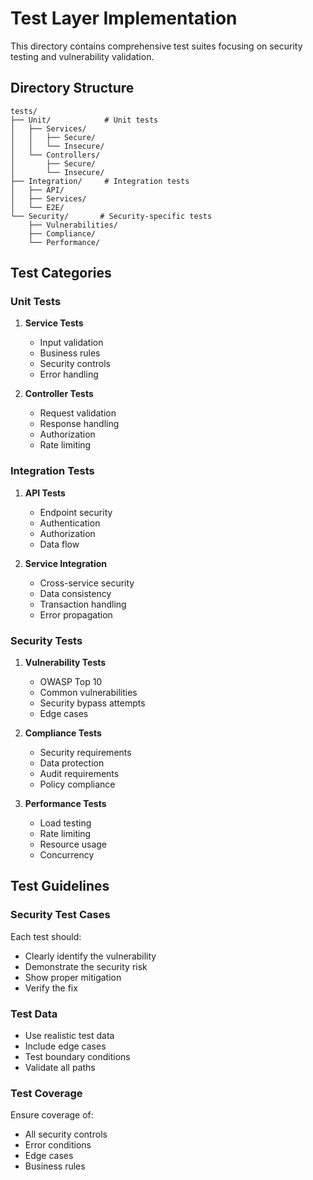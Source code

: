 # Test Layer Implementation

This directory contains comprehensive test suites focusing on security testing and vulnerability validation.

## Directory Structure

```
tests/
├── Unit/            # Unit tests
│   ├── Services/
│   │   ├── Secure/
│   │   └── Insecure/
│   └── Controllers/
│       ├── Secure/
│       └── Insecure/
├── Integration/     # Integration tests
│   ├── API/
│   ├── Services/
│   └── E2E/
└── Security/       # Security-specific tests
    ├── Vulnerabilities/
    ├── Compliance/
    └── Performance/
```

## Test Categories

### Unit Tests
1. **Service Tests**
   - Input validation
   - Business rules
   - Security controls
   - Error handling

2. **Controller Tests**
   - Request validation
   - Response handling
   - Authorization
   - Rate limiting

### Integration Tests
1. **API Tests**
   - Endpoint security
   - Authentication
   - Authorization
   - Data flow

2. **Service Integration**
   - Cross-service security
   - Data consistency
   - Transaction handling
   - Error propagation

### Security Tests
1. **Vulnerability Tests**
   - OWASP Top 10
   - Common vulnerabilities
   - Security bypass attempts
   - Edge cases

2. **Compliance Tests**
   - Security requirements
   - Data protection
   - Audit requirements
   - Policy compliance

3. **Performance Tests**
   - Load testing
   - Rate limiting
   - Resource usage
   - Concurrency

## Test Guidelines

### Security Test Cases
Each test should:
- Clearly identify the vulnerability
- Demonstrate the security risk
- Show proper mitigation
- Verify the fix

### Test Data
- Use realistic test data
- Include edge cases
- Test boundary conditions
- Validate all paths

### Test Coverage
Ensure coverage of:
- All security controls
- Error conditions
- Edge cases
- Business rules
